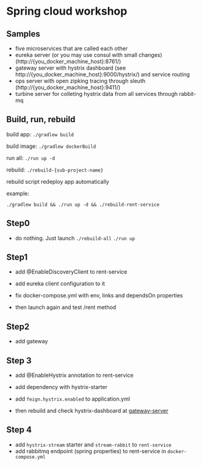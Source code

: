 # Spring cloud workshop

## Samples

 * five microservices that are called each other
 * eureka server (or you may use consul with small changes) (http://{you_docker_machine_host}:8761/)
 * gateway server with hystrix dashboard (see http://{you_docker_machine_host}:9000/hystrix/) and service routing
 * ops server with open zipking tracing through sleuth (http://{you_docker_machine_host}:9411/)
 * turbine server for colleting hystrix data from all services through rabbit-mq

## Build, run, rebuild

build app:   `./gradlew build`

build image: `./gradlew dockerBuild`

run all:     `./run up -d`

rebuild:     `./rebuild-{sub-project-name}`

rebuild script redeploy app automatically

example:

    ./gradlew build && ./run up -d && ./rebuild-rent-service

## Step0

* do nothing. Just launch `./rebuild-all` `./run up`

## Step1

* add @EnableDiscoveryClient to rent-service
* add eureka client configuration to it
* fix docker-compose.yml with env, links and dependsOn properties

* then launch again and test /rent method

## Step2

* add gateway

## Step 3

* add @EnableHystrix annotation to rent-service
* add dependency with hystrix-starter
* add `feign.hystrix.enabled` to application.yml

* then rebuild and check hystrix-dashboard at [gateway-server](http://localhost:9000/hystrix)

## Step 4

* add `hystrix-stream` starter and `stream-rabbit` to `rent-service`
* add rabbitmq endpoint (spring properties) to rent-service in `docker-compose.yml`